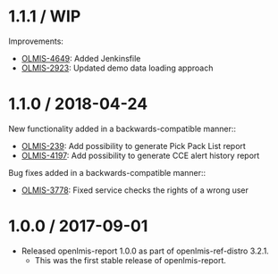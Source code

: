 1.1.1 / WIP
==================

Improvements:
* [OLMIS-4649](https://openlmis.atlassian.net/browse/OLMIS-4649): Added Jenkinsfile
* [OLMIS-2923](https://openlmis.atlassian.net/browse/OLMIS-2923): Updated demo data loading approach

1.1.0 / 2018-04-24
==================

New functionality added in a backwards-compatible manner::
* [OLMIS-239](https://openlmis.atlassian.net/browse/OLMIS-239): Add possibility to generate Pick Pack List report
* [OLMIS-4197](https://openlmis.atlassian.net/browse/OLMIS-4197): Add possibility to generate CCE alert history report 

Bug fixes added in a backwards-compatible manner::
* [OLMIS-3778](https://openlmis.atlassian.net/browse/OLMIS-3778): Fixed service checks the rights of a wrong user

1.0.0 / 2017-09-01
==================

* Released openlmis-report 1.0.0 as part of openlmis-ref-distro 3.2.1.
  * This was the first stable release of openlmis-report.
